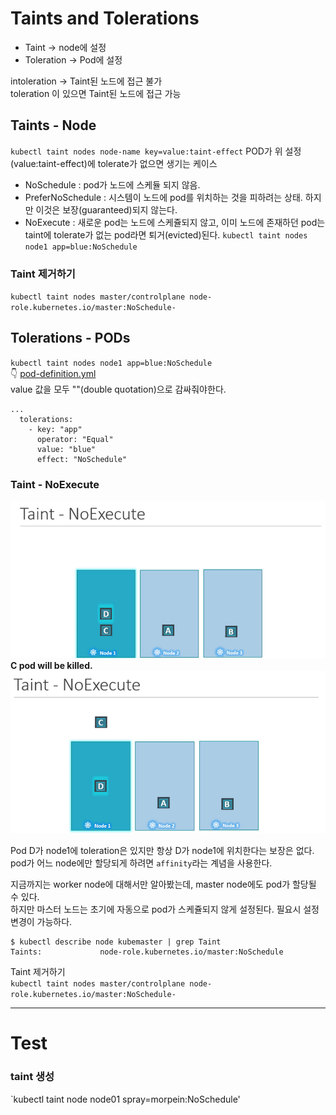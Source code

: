 # Taints and Tolerations
* Taint -> node에 설정  
* Toleration -> Pod에 설정

intoleration -> Taint된 노드에 접근 불가  
toleration 이 있으면 Taint된 노드에 접근 가능

## Taints - Node
`kubectl taint nodes node-name key=value:taint-effect` 
POD가 위 설정(value:taint-effect)에 tolerate가 없으면 생기는 케이스
* NoSchedule : pod가 노드에 스케듈 되지 않음. 
* PreferNoSchedule : 시스템이 노드에 pod를 위치하는 것을 피하려는 상태. 하지만 이것은 보장(guaranteed)되지 않는다.
* NoExecute : 새로운 pod는 노드에 스케쥴되지 않고, 이미 노드에 존재하던 pod는 taint에 tolerate가 없는 pod라면 퇴거(evicted)된다.
`kubectl taint nodes node1 app=blue:NoSchedule`

### Taint 제거하기
`kubectl taint nodes master/controlplane node-role.kubernetes.io/master:NoSchedule-`

## Tolerations - PODs
`kubectl taint nodes node1 app=blue:NoSchedule`  
👇
[pod-definition.yml](../demo/taint_and_tolerations/pod-definition.yml)  
value 값을 모두 ""(double quotation)으로 감싸줘야한다. 
```
...
  tolerations:
    - key: "app"
      operator: "Equal"
      value: "blue"
      effect: "NoSchedule"
```

### Taint - NoExecute
![taint-noexecution1](../contents/taint-noexecution1.PNG)  
**C pod will be killed.**  
![taint-noexecution2](../contents/taint-noexecution.PNG)
 
 
Pod D가 node1에 toleration은 있지만 항상 D가 node1에 위치한다는 보장은 없다.  
pod가 어느 node에만 할당되게 하려면 `affinity`라는 계념을 사용한다.

지금까지는 worker node에 대해서만 알아봤는데, master node에도 pod가 할당될 수 있다.  
하지만 마스터 노드는 초기에 자동으로 pod가 스케쥴되지 않게 설정된다. 필요시 설정 변경이 가능하다.
```
$ kubectl describe node kubemaster | grep Taint
Taints:             node-role.kubernetes.io/master:NoSchedule
```
Taint 제거하기  
`kubectl taint nodes master/controlplane node-role.kubernetes.io/master:NoSchedule-`

---
# Test
### taint 생성
`kubectl taint node node01 spray=morpein:NoSchedule'
